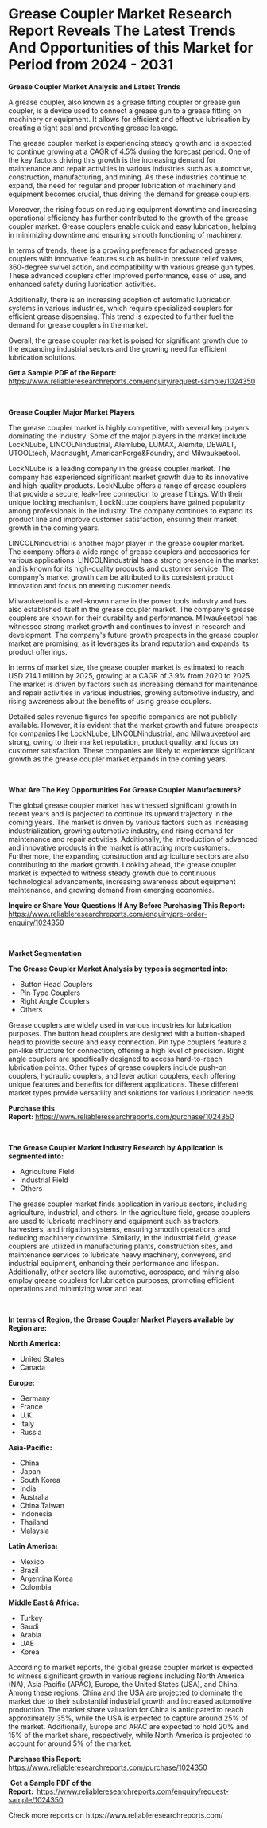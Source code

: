 <p><h1>Grease Coupler Market Research Report Reveals The Latest Trends And Opportunities of this Market for Period from 2024 - 2031</h1></p><p><strong>Grease Coupler Market Analysis and Latest Trends</strong></p>
<p><p>A grease coupler, also known as a grease fitting coupler or grease gun coupler, is a device used to connect a grease gun to a grease fitting on machinery or equipment. It allows for efficient and effective lubrication by creating a tight seal and preventing grease leakage.</p><p>The grease coupler market is experiencing steady growth and is expected to continue growing at a CAGR of 4.5% during the forecast period. One of the key factors driving this growth is the increasing demand for maintenance and repair activities in various industries such as automotive, construction, manufacturing, and mining. As these industries continue to expand, the need for regular and proper lubrication of machinery and equipment becomes crucial, thus driving the demand for grease couplers.</p><p>Moreover, the rising focus on reducing equipment downtime and increasing operational efficiency has further contributed to the growth of the grease coupler market. Grease couplers enable quick and easy lubrication, helping in minimizing downtime and ensuring smooth functioning of machinery.</p><p>In terms of trends, there is a growing preference for advanced grease couplers with innovative features such as built-in pressure relief valves, 360-degree swivel action, and compatibility with various grease gun types. These advanced couplers offer improved performance, ease of use, and enhanced safety during lubrication activities.</p><p>Additionally, there is an increasing adoption of automatic lubrication systems in various industries, which require specialized couplers for efficient grease dispensing. This trend is expected to further fuel the demand for grease couplers in the market.</p><p>Overall, the grease coupler market is poised for significant growth due to the expanding industrial sectors and the growing need for efficient lubrication solutions.</p></p>
<p><strong>Get a Sample PDF of the Report:&nbsp;</strong> <a href="https://www.reliableresearchreports.com/enquiry/request-sample/1024350">https://www.reliableresearchreports.com/enquiry/request-sample/1024350</a></p>
<p>&nbsp;</p>
<p><strong>Grease Coupler Major Market Players</strong></p>
<p><p>The grease coupler market is highly competitive, with several key players dominating the industry. Some of the major players in the market include LockNLube, LINCOLNindustrial, Alemlube, LUMAX, Alemite, DEWALT, UTOOLtech, Macnaught, AmericanForge&Foundry, and Milwaukeetool.</p><p>LockNLube is a leading company in the grease coupler market. The company has experienced significant market growth due to its innovative and high-quality products. LockNLube offers a range of grease couplers that provide a secure, leak-free connection to grease fittings. With their unique locking mechanism, LockNLube couplers have gained popularity among professionals in the industry. The company continues to expand its product line and improve customer satisfaction, ensuring their market growth in the coming years.</p><p>LINCOLNindustrial is another major player in the grease coupler market. The company offers a wide range of grease couplers and accessories for various applications. LINCOLNindustrial has a strong presence in the market and is known for its high-quality products and customer service. The company's market growth can be attributed to its consistent product innovation and focus on meeting customer needs.</p><p>Milwaukeetool is a well-known name in the power tools industry and has also established itself in the grease coupler market. The company's grease couplers are known for their durability and performance. Milwaukeetool has witnessed strong market growth and continues to invest in research and development. The company's future growth prospects in the grease coupler market are promising, as it leverages its brand reputation and expands its product offerings.</p><p>In terms of market size, the grease coupler market is estimated to reach USD 214.1 million by 2025, growing at a CAGR of 3.9% from 2020 to 2025. The market is driven by factors such as increasing demand for maintenance and repair activities in various industries, growing automotive industry, and rising awareness about the benefits of using grease couplers.</p><p>Detailed sales revenue figures for specific companies are not publicly available. However, it is evident that the market growth and future prospects for companies like LockNLube, LINCOLNindustrial, and Milwaukeetool are strong, owing to their market reputation, product quality, and focus on customer satisfaction. These companies are likely to experience significant growth as the grease coupler market expands in the coming years.</p></p>
<p>&nbsp;</p>
<p><strong>What Are The Key Opportunities For Grease Coupler Manufacturers?</strong></p>
<p><p>The global grease coupler market has witnessed significant growth in recent years and is projected to continue its upward trajectory in the coming years. The market is driven by various factors such as increasing industrialization, growing automotive industry, and rising demand for maintenance and repair activities. Additionally, the introduction of advanced and innovative products in the market is attracting more customers. Furthermore, the expanding construction and agriculture sectors are also contributing to the market growth. Looking ahead, the grease coupler market is expected to witness steady growth due to continuous technological advancements, increasing awareness about equipment maintenance, and growing demand from emerging economies.</p></p>
<p><strong>Inquire or Share Your Questions If Any Before Purchasing This Report:</strong> <a href="https://www.reliableresearchreports.com/enquiry/pre-order-enquiry/1024350">https://www.reliableresearchreports.com/enquiry/pre-order-enquiry/1024350</a></p>
<p>&nbsp;</p>
<p><strong>Market Segmentation</strong></p>
<p><strong>The Grease Coupler Market Analysis by types is segmented into:</strong></p>
<p><ul><li>Button Head Couplers</li><li>Pin Type Couplers</li><li>Right Angle Couplers</li><li>Others</li></ul></p>
<p><p>Grease couplers are widely used in various industries for lubrication purposes. The button head couplers are designed with a button-shaped head to provide secure and easy connection. Pin type couplers feature a pin-like structure for connection, offering a high level of precision. Right angle couplers are specifically designed to access hard-to-reach lubrication points. Other types of grease couplers include push-on couplers, hydraulic couplers, and lever action couplers, each offering unique features and benefits for different applications. These different market types provide versatility and solutions for various lubrication needs.</p></p>
<p><strong>Purchase this Report:&nbsp;</strong><a href="https://www.reliableresearchreports.com/purchase/1024350">https://www.reliableresearchreports.com/purchase/1024350</a></p>
<p>&nbsp;</p>
<p><strong>The Grease Coupler Market Industry Research by Application is segmented into:</strong></p>
<p><ul><li>Agriculture Field</li><li>Industrial Field</li><li>Others</li></ul></p>
<p><p>The grease coupler market finds application in various sectors, including agriculture, industrial, and others. In the agriculture field, grease couplers are used to lubricate machinery and equipment such as tractors, harvesters, and irrigation systems, ensuring smooth operations and reducing machinery downtime. Similarly, in the industrial field, grease couplers are utilized in manufacturing plants, construction sites, and maintenance services to lubricate heavy machinery, conveyors, and industrial equipment, enhancing their performance and lifespan. Additionally, other sectors like automotive, aerospace, and mining also employ grease couplers for lubrication purposes, promoting efficient operations and minimizing wear and tear.</p></p>
<p>&nbsp;</p>
<p><strong>In terms of Region, the Grease Coupler Market Players available by Region are:</strong></p>
<p>
    <p> <strong> North America: </strong>
        <ul>
            <li>United States</li>
            <li>Canada</li>
        </ul>
        </p> 
    <p> <strong> Europe: </strong>
        <ul>
            <li>Germany</li>
            <li>France</li>
            <li>U.K.</li>
            <li>Italy</li>
            <li>Russia</li>
        </ul>
        </p> 
    <p> <strong> Asia-Pacific: </strong>
        <ul>
            <li>China</li>
            <li>Japan</li>
            <li>South Korea</li>
            <li>India</li>
            <li>Australia</li>
            <li>China Taiwan</li>
            <li>Indonesia</li>
            <li>Thailand</li>
            <li>Malaysia</li>
        </ul>
        </p> 
    <p> <strong> Latin America: </strong>
        <ul>
            <li>Mexico</li>
            <li>Brazil</li>
            <li>Argentina Korea</li>
            <li>Colombia</li>
        </ul>
        </p> 
    <p> <strong> Middle East & Africa: </strong>
        <ul>
            <li>Turkey</li>
            <li>Saudi</li>
            <li>Arabia</li>
            <li>UAE</li>
            <li>Korea</li>
        </ul>
    </p>
    </p>
<p><p>According to market reports, the global grease coupler market is expected to witness significant growth in various regions including North America (NA), Asia Pacific (APAC), Europe, the United States (USA), and China. Among these regions, China and the USA are projected to dominate the market due to their substantial industrial growth and increased automotive production. The market share valuation for China is anticipated to reach approximately 35%, while the USA is expected to capture around 25% of the market. Additionally, Europe and APAC are expected to hold 20% and 15% of the market share, respectively, while North America is projected to account for around 5% of the market.</p></p>
<p><strong>Purchase this Report: </strong><a href="https://www.reliableresearchreports.com/purchase/1024350">https://www.reliableresearchreports.com/purchase/1024350</a></p>
<p>&nbsp;<strong>Get a Sample PDF of the Report:&nbsp;&nbsp;</strong><a href="https://www.reliableresearchreports.com/enquiry/request-sample/1024350">https://www.reliableresearchreports.com/enquiry/request-sample/1024350</a></p>
<p><strong></strong></p>
<p>Check more reports on https://www.reliableresearchreports.com/</p>